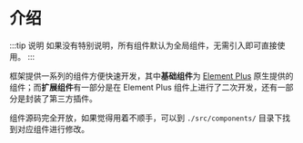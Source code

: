 # 介绍

:::tip 说明
如果没有特别说明，所有组件默认为全局组件，无需引入即可直接使用。
:::

框架提供一系列的组件方便快速开发，其中**基础组件**为 [Element Plus](https://element-plus.org/#/zh-CN) 原生提供的组件；而**扩展组件**有一部分是在 Element Plus 组件上进行了二次开发，还有一部分是封装了第三方插件。

组件源码完全开放，如果觉得用着不顺手，可以到 `./src/components/` 目录下找到对应组件进行修改。